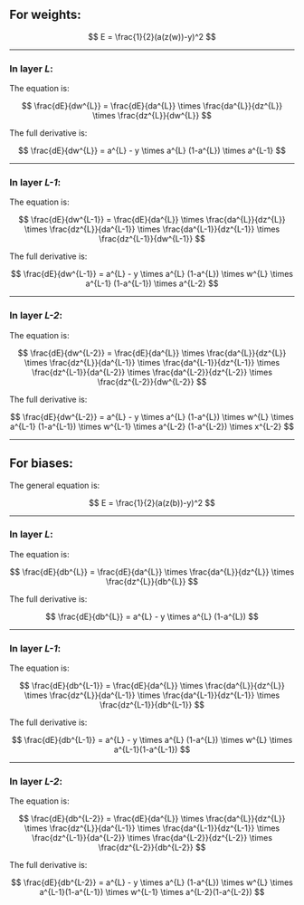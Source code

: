 ## For weights:

$$
E = \frac{1}{2}(a(z(w))-y)^2
$$

---

### In layer *L*:

The equation is:

$$
\frac{dE}{dw^{L}} =
\frac{dE}{da^{L}} \times
\frac{da^{L}}{dz^{L}} \times
\frac{dz^{L}}{dw^{L}}
$$

The full derivative is:

$$
\frac{dE}{dw^{L}} =
a^{L} - y \times
a^{L} (1-a^{L}) \times
a^{L-1}
$$

---

### In layer *L-1*:

The equation is:

$$
\frac{dE}{dw^{L-1}} =
\frac{dE}{da^{L}} \times
\frac{da^{L}}{dz^{L}} \times
\frac{dz^{L}}{da^{L-1}} \times
\frac{da^{L-1}}{dz^{L-1}} \times
\frac{dz^{L-1}}{dw^{L-1}}
$$

The full derivative is:

$$
\frac{dE}{dw^{L-1}} =
a^{L} - y \times
a^{L} (1-a^{L}) \times
w^{L} \times
a^{L-1} (1-a^{L-1}) \times
a^{L-2}
$$

---

### In layer *L-2*:

The equation is:

$$
\frac{dE}{dw^{L-2}} =
\frac{dE}{da^{L}} \times
\frac{da^{L}}{dz^{L}} \times
\frac{dz^{L}}{da^{L-1}} \times
\frac{da^{L-1}}{dz^{L-1}} \times
\frac{dz^{L-1}}{da^{L-2}} \times
\frac{da^{L-2}}{dz^{L-2}} \times
\frac{dz^{L-2}}{dw^{L-2}}
$$

The full derivative is:

$$
\frac{dE}{dw^{L-2}} =
a^{L} - y \times
a^{L} (1-a^{L}) \times
w^{L} \times
a^{L-1} (1-a^{L-1}) \times
w^{L-1} \times
a^{L-2} (1-a^{L-2}) \times
x^{L-2}
$$

---

## For biases:

The general equation is:

$$
E = \frac{1}{2}(a(z(b))-y)^2
$$

---

### In layer *L*:

The equation is:

$$
\frac{dE}{db^{L}} =
\frac{dE}{da^{L}} \times
\frac{da^{L}}{dz^{L}} \times
\frac{dz^{L}}{db^{L}}
$$

The full derivative is:

$$
\frac{dE}{db^{L}} =
a^{L} - y \times
a^{L} (1-a^{L})
$$

---

### In layer *L-1*:

The equation is:

$$
\frac{dE}{db^{L-1}} =
\frac{dE}{da^{L}} \times
\frac{da^{L}}{dz^{L}} \times
\frac{dz^{L}}{da^{L-1}} \times
\frac{da^{L-1}}{dz^{L-1}} \times
\frac{dz^{L-1}}{db^{L-1}}
$$

The full derivative is:

$$
\frac{dE}{db^{L-1}} =
a^{L} - y \times
a^{L} (1-a^{L}) \times
w^{L} \times
a^{L-1}(1-a^{L-1})
$$

---

### In layer *L-2*:

The equation is:

$$
\frac{dE}{db^{L-2}} =
\frac{dE}{da^{L}} \times
\frac{da^{L}}{dz^{L}} \times
\frac{dz^{L}}{da^{L-1}} \times
\frac{da^{L-1}}{dz^{L-1}} \times
\frac{dz^{L-1}}{da^{L-2}} \times
\frac{da^{L-2}}{dz^{L-2}} \times
\frac{dz^{L-2}}{db^{L-2}}
$$

The full derivative is:

$$
\frac{dE}{db^{L-2}} =
a^{L} - y \times
a^{L} (1-a^{L}) \times
w^{L} \times
a^{L-1}(1-a^{L-1}) \times
w^{L-1} \times
a^{L-2}(1-a^{L-2})
$$














